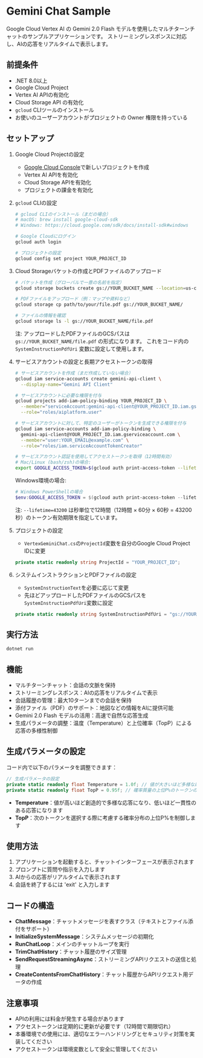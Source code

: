 # Gemini Chat Sample

Google Cloud Vertex AI の Gemini 2.0 Flash モデルを使用したマルチターンチャットのサンプルアプリケーションです。
ストリーミングレスポンスに対応し、AIの応答をリアルタイムで表示します。

## 前提条件

- .NET 8.0以上
- Google Cloud Project
- Vertex AI APIの有効化
- Cloud Storage API の有効化
- `gcloud` CLIツールのインストール
- お使いのユーザーアカウントがプロジェクトの Owner 権限を持っている

## セットアップ

1. Google Cloud Projectの設定
   - [Google Cloud Console](https://console.cloud.google.com/)で新しいプロジェクトを作成
   - Vertex AI APIを有効化
   - Cloud Storage APIを有効化
   - プロジェクトの課金を有効化

2. `gcloud` CLIの設定
   ```bash
   # gcloud CLIのインストール（まだの場合）
   # macOS: brew install google-cloud-sdk
   # Windows: https://cloud.google.com/sdk/docs/install-sdk#windows

   # Google Cloudにログイン
   gcloud auth login

   # プロジェクトの設定
   gcloud config set project YOUR_PROJECT_ID
   ```

3. Cloud Storageバケットの作成とPDFファイルのアップロード
   ```bash
   # バケットを作成（グローバルで一意の名前を指定）
   gcloud storage buckets create gs://YOUR_BUCKET_NAME --location=us-central1

   # PDFファイルをアップロード（例：マップや資料など）
   gcloud storage cp path/to/your/file.pdf gs://YOUR_BUCKET_NAME/

   # ファイルの情報を確認
   gcloud storage ls -l gs://YOUR_BUCKET_NAME/file.pdf
   ```

   注: アップロードしたPDFファイルのGCSパスは `gs://YOUR_BUCKET_NAME/file.pdf` の形式になります。
   これをコード内の `SystemInstructionPdfUri` 変数に設定して使用します。

4. サービスアカウントの設定と長期アクセストークンの取得
   ```bash
   # サービスアカウントを作成（まだ作成していない場合）
   gcloud iam service-accounts create gemini-api-client \
     --display-name="Gemini API Client"

   # サービスアカウントに必要な権限を付与
   gcloud projects add-iam-policy-binding YOUR_PROJECT_ID \
     --member="serviceAccount:gemini-api-client@YOUR_PROJECT_ID.iam.gserviceaccount.com" \
     --role="roles/aiplatform.user"

   # サービスアカウントに対して、特定のユーザーがトークンを生成できる権限を付与
   gcloud iam service-accounts add-iam-policy-binding \
     gemini-api-client@YOUR_PROJECT_ID.iam.gserviceaccount.com \
     --member="user:YOUR_EMAIL@example.com" \
     --role="roles/iam.serviceAccountTokenCreator"

   # サービスアカウント認証を使用してアクセストークンを取得（12時間有効）
   # Mac/Linux (bash/zsh)の場合:
   export GOOGLE_ACCESS_TOKEN=$(gcloud auth print-access-token --lifetime=43200 --impersonate-service-account=gemini-api-client@YOUR_PROJECT_ID.iam.gserviceaccount.com)
   ```

   Windows環境の場合:
   ```powershell
   # Windows PowerShellの場合
   $env:GOOGLE_ACCESS_TOKEN = $(gcloud auth print-access-token --lifetime=43200 --impersonate-service-account=gemini-api-client@YOUR_PROJECT_ID.iam.gserviceaccount.com)
   ```

   注: `--lifetime=43200` は秒単位で12時間（12時間 × 60分 × 60秒 = 43200秒）のトークン有効期限を指定しています。

5. プロジェクトの設定
   - `VertexGeminiChat.cs`の`ProjectId`変数を自分のGoogle Cloud Project IDに変更
   ```csharp
   private static readonly string ProjectId = "YOUR_PROJECT_ID";
   ```

6. システムインストラクションとPDFファイルの設定
   - `SystemInstructionText`を必要に応じて変更
   - 先ほどアップロードしたPDFファイルのGCSパスを`SystemInstructionPdfUri`変数に設定
   ```csharp
   private static readonly string SystemInstructionPdfUri = "gs://YOUR_BUCKET_NAME/file.pdf";
   ```

## 実行方法

```bash
dotnet run
```

## 機能

- マルチターンチャット：会話の文脈を保持
- ストリーミングレスポンス：AIの応答をリアルタイムで表示
- 会話履歴の管理：最大10ターンまでの会話を保持
- 添付ファイル（PDF）のサポート：地図などの情報をAIに提供可能
- Gemini 2.0 Flash モデルの活用：高速で自然な応答生成
- 生成パラメータの調整：温度（Temperature）と上位確率（TopP）による応答の多様性制御

## 生成パラメータの設定

コード内で以下のパラメータを調整できます：

```csharp
// 生成パラメータの設定
private static readonly float Temperature = 1.0f; // 値が大きいほど多様な応答（0.0-2.0）
private static readonly float TopP = 0.95f; // 確率質量の上位P%のトークンのみを考慮（0.0-1.0）
```

- **Temperature**：値が高いほど創造的で多様な応答になり、低いほど一貫性のある応答になります
- **TopP**：次のトークンを選択する際に考慮する確率分布の上位P%を制御します

## 使用方法

1. アプリケーションを起動すると、チャットインターフェースが表示されます
2. プロンプトに質問や指示を入力します
3. AIからの応答がリアルタイムで表示されます
4. 会話を終了するには 'exit' と入力します

## コードの構造

- **ChatMessage**：チャットメッセージを表すクラス（テキストとファイル添付をサポート）
- **InitializeSystemMessage**：システムメッセージの初期化
- **RunChatLoop**：メインのチャットループを実行
- **TrimChatHistory**：チャット履歴のサイズ管理
- **SendRequestStreamingAsync**：ストリーミングAPIリクエストの送信と処理
- **CreateContentsFromChatHistory**：チャット履歴からAPIリクエスト用データの作成

## 注意事項

- APIの利用には料金が発生する場合があります
- アクセストークンは定期的に更新が必要です（12時間で期限切れ）
- 本番環境での使用には、適切なエラーハンドリングとセキュリティ対策を実装してください
- アクセストークンは環境変数として安全に管理してください 